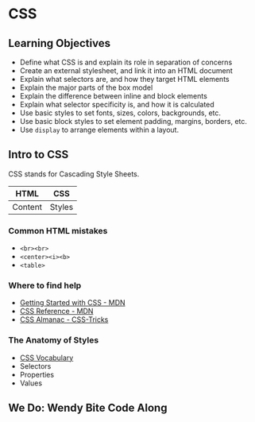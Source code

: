 # CSS

## Learning Objectives

- Define what CSS is and explain its role in separation of concerns
- Create an external stylesheet, and link it into an HTML document
- Explain what selectors are, and how they target HTML elements
- Explain the major parts of the box model
- Explain the difference between inline and block elements
- Explain what selector specificity is, and how it is calculated
- Use basic styles to set fonts, sizes, colors, backgrounds, etc.
- Use basic block styles to set element padding, margins, borders, etc.
- Use `display` to arrange elements within a layout.

## Intro to CSS

CSS stands for Cascading Style Sheets. 

| HTML | CSS |
|------|-----|
| Content | Styles |

### Common HTML mistakes

- `<br><br>`
- `<center><i><b>`
- `<table>`

### Where to find help

- [Getting Started with CSS - MDN](https://developer.mozilla.org/en-US/docs/Web/Guide/CSS/Getting_started)
- [CSS Reference - MDN](https://developer.mozilla.org/en-US/docs/Web/CSS/Reference)
- [CSS Almanac - CSS-Tricks](https://css-tricks.com/almanac/)

### The Anatomy of Styles

- [CSS Vocabulary](http://apps.workflower.fi/vocabs/)
- Selectors
- Properties
- Values

## We Do: Wendy Bite Code Along


